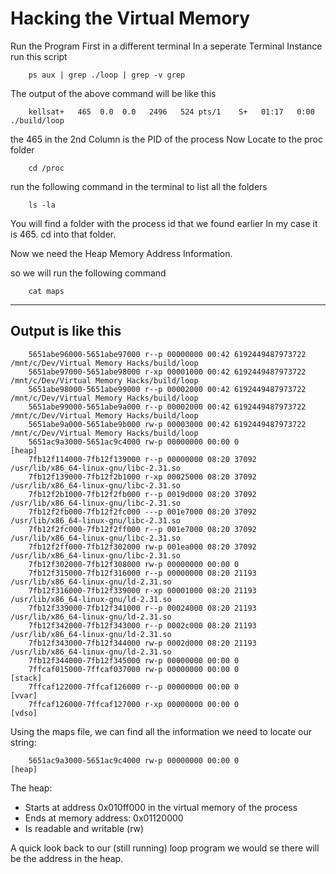 # Hacking the Virtual Memory

Run the Program First in a different terminal
In a seperate Terminal Instance run this script

```terminal
    ps aux | grep ./loop | grep -v grep
```

The output of the above command will be like this

```terminal
    kellsat+   465  0.0  0.0   2496   524 pts/1    S+   01:17   0:00 ./build/loop
```
the 465 in the 2nd Column is the PID of the process
Now Locate to the proc folder

```teminal
    cd /proc
```

run the following command in the terminal to list all the folders

```terminal
    ls -la
```

You will find a folder with the process id that we found earlier
In my case it is 465. cd into that folder.

Now we need the Heap Memory Address Information.

so we will run the following command

```terminal
    cat maps
```

---

## Output is like this

```terminal
    5651abe96000-5651abe97000 r--p 00000000 00:42 6192449487973722           /mnt/c/Dev/Virtual Memory Hacks/build/loop
    5651abe97000-5651abe98000 r-xp 00001000 00:42 6192449487973722           /mnt/c/Dev/Virtual Memory Hacks/build/loop
    5651abe98000-5651abe99000 r--p 00002000 00:42 6192449487973722           /mnt/c/Dev/Virtual Memory Hacks/build/loop
    5651abe99000-5651abe9a000 r--p 00002000 00:42 6192449487973722           /mnt/c/Dev/Virtual Memory Hacks/build/loop
    5651abe9a000-5651abe9b000 rw-p 00003000 00:42 6192449487973722           /mnt/c/Dev/Virtual Memory Hacks/build/loop
    5651ac9a3000-5651ac9c4000 rw-p 00000000 00:00 0                          [heap]
    7fb12f114000-7fb12f139000 r--p 00000000 08:20 37092                      /usr/lib/x86_64-linux-gnu/libc-2.31.so
    7fb12f139000-7fb12f2b1000 r-xp 00025000 08:20 37092                      /usr/lib/x86_64-linux-gnu/libc-2.31.so
    7fb12f2b1000-7fb12f2fb000 r--p 0019d000 08:20 37092                      /usr/lib/x86_64-linux-gnu/libc-2.31.so
    7fb12f2fb000-7fb12f2fc000 ---p 001e7000 08:20 37092                      /usr/lib/x86_64-linux-gnu/libc-2.31.so
    7fb12f2fc000-7fb12f2ff000 r--p 001e7000 08:20 37092                      /usr/lib/x86_64-linux-gnu/libc-2.31.so
    7fb12f2ff000-7fb12f302000 rw-p 001ea000 08:20 37092                      /usr/lib/x86_64-linux-gnu/libc-2.31.so
    7fb12f302000-7fb12f308000 rw-p 00000000 00:00 0
    7fb12f315000-7fb12f316000 r--p 00000000 08:20 21193                      /usr/lib/x86_64-linux-gnu/ld-2.31.so
    7fb12f316000-7fb12f339000 r-xp 00001000 08:20 21193                      /usr/lib/x86_64-linux-gnu/ld-2.31.so
    7fb12f339000-7fb12f341000 r--p 00024000 08:20 21193                      /usr/lib/x86_64-linux-gnu/ld-2.31.so
    7fb12f342000-7fb12f343000 r--p 0002c000 08:20 21193                      /usr/lib/x86_64-linux-gnu/ld-2.31.so
    7fb12f343000-7fb12f344000 rw-p 0002d000 08:20 21193                      /usr/lib/x86_64-linux-gnu/ld-2.31.so
    7fb12f344000-7fb12f345000 rw-p 00000000 00:00 0
    7ffcaf015000-7ffcaf037000 rw-p 00000000 00:00 0                          [stack]
    7ffcaf122000-7ffcaf126000 r--p 00000000 00:00 0                          [vvar]
    7ffcaf126000-7ffcaf127000 r-xp 00000000 00:00 0                          [vdso]
```

Using the maps file, we can find all the information we need to locate our string:

```teminal
    5651ac9a3000-5651ac9c4000 rw-p 00000000 00:00 0                          [heap]
```

The heap:

- Starts at address 0x010ff000 in the virtual memory of the process
- Ends at memory address: 0x01120000
- Is readable and writable (rw)

A quick look back to our (still running) loop program we would se there will be the address in the heap.